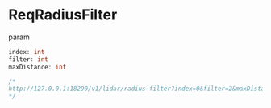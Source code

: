# ReqRadiusFilter

param

```go
index: int
filter: int
maxDistance: int

/*
http://127.0.0.1:18290/v1/lidar/radius-filter?index=0&filter=2&maxDistance=10
*/
```